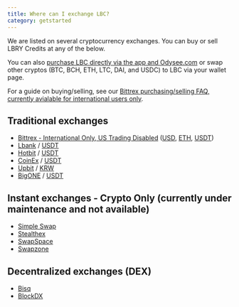 ```yaml
---
title: Where can I exchange LBC?
category: getstarted
---
```


We are listed on several cryptocurrency exchanges. You can buy or sell LBRY Credits at any of the below. 

You can also [purchase LBC directly via the app and Odysee.com](/faq/buy-lbc) or swap other cryptos (BTC, BCH, ETH, LTC, DAI, and USDC) to LBC via your wallet page. 

For a guide on buying/selling, see our [Bittrex purchasing/selling FAQ, currently avialable for international users only](/faq/buy-sell-bittrex).

## Traditional exchanges
- [Bittrex - International Only, US Trading Disabled](https://bittrex.com/Market/Index?MarketName=BTC-LBC) ([USD](https://bittrex.com/Market/Index?MarketName=USD-LBC), [ETH](https://bittrex.com/Market/Index?MarketName=ETH-LBC), [USDT](https://bittrex.com/Market/Index?MarketName=USDT-LBC))
- [Lbank](https://www.lbank.me/exchange/lbc/btc) / [USDT](https://www.lbank.me/exchange/lbc/usdt)
- [Hotbit](https://www.hotbit.io/exchange?symbol=LBC_BTC) / [USDT](https://www.hotbit.io/exchange?symbol=LBC_USDT)
- [CoinEx](https://www.coinex.com/exchange?currency=btc&dest=lbc) / [USDT](https://www.coinex.com/exchange?currency=usdt&dest=lbc)
- [Upbit](https://upbit.com/exchange?code=CRIX.UPBIT.BTC-LBC) / [KRW](https://upbit.com/exchange?code=CRIX.UPBIT.KRW-LBC)
- [BigONE](https://big.one/cn/trade/LBC-BTC) /  [USDT](https://big.one/cn/trade/LBC-USD)

## Instant exchanges - Crypto Only (currently under maintenance and not available)
- [Simple Swap](https://simpleswap.io)
- [Stealthex](https://stealthex.io/)
- [SwapSpace](https://swapspace.co)
- [Swapzone](https://swapzone.io)

## Decentralized exchanges (DEX)
- [Bisq](https://bisq.network)
- [BlockDX](https://blockdx.com/)
